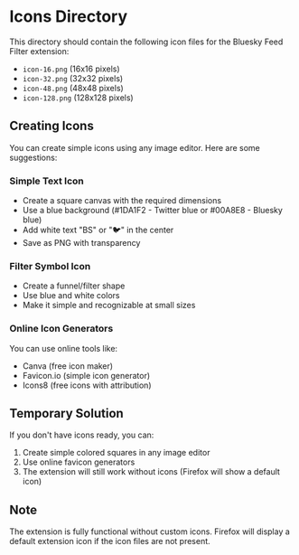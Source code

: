 # Icons Directory

This directory should contain the following icon files for the Bluesky Feed Filter extension:

- `icon-16.png` (16x16 pixels)
- `icon-32.png` (32x32 pixels)  
- `icon-48.png` (48x48 pixels)
- `icon-128.png` (128x128 pixels)

## Creating Icons

You can create simple icons using any image editor. Here are some suggestions:

### Simple Text Icon
- Create a square canvas with the required dimensions
- Use a blue background (#1DA1F2 - Twitter blue or #00A8E8 - Bluesky blue)
- Add white text "BS" or "🐦" in the center
- Save as PNG with transparency

### Filter Symbol Icon
- Create a funnel/filter shape
- Use blue and white colors
- Make it simple and recognizable at small sizes

### Online Icon Generators
You can use online tools like:
- Canva (free icon maker)
- Favicon.io (simple icon generator)
- Icons8 (free icons with attribution)

## Temporary Solution

If you don't have icons ready, you can:
1. Create simple colored squares in any image editor
2. Use online favicon generators
3. The extension will still work without icons (Firefox will show a default icon)

## Note

The extension is fully functional without custom icons. Firefox will display a default extension icon if the icon files are not present.